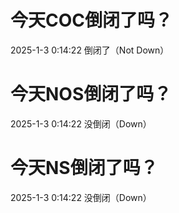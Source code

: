# 今天COC倒闭了吗？

2025-1-3 0:14:22 倒闭了（Not Down）

# 今天NOS倒闭了吗？

2025-1-3 0:14:22 没倒闭（Down）

# 今天NS倒闭了吗？

2025-1-3 0:14:22 没倒闭（Down）

